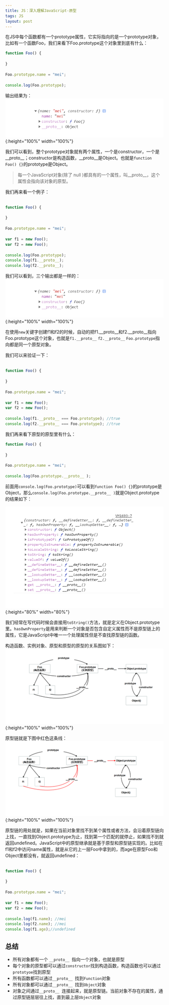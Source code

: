 ```yaml
---
title: JS：深入理解JavaScript-原型
tags: JS
layout: post
---
```



在JS中每个函数都有一个prototype属性，它实际指向的是一个prototype对象，比如有一个函数Foo，我们来看下Foo.prototype这个对象里到底有什么：

```js
function Foo() {

}

Foo.prototype.name = "mei";

console.log(Foo.prototype);
```
输出结果为：
![js-prototype](/assets/images/posts/js/js-prototype01.png){:height="100%" width="100%"}

我们可以看到，整个prototype对象就有两个属性，一个是constructor，一个是__proto__；constructor是构造函数，__proto__是Object。也就是```function Foo() {}```的prototype是Object。

<blockquote>
<p>
每一个JavaScript对象(除了 null )都具有的一个属性，叫__proto__，这个属性会指向该对象的原型。
</p>
</blockquote>


我们再来看一个例子：

```js

function Foo() {

}

Foo.prototype.name = "mei";

var f1 = new Foo();
var f2 = new Foo();

console.log(Foo.prototype);
console.log(f1.__proto__);
console.log(f2.__proto__);
```


我们可以看到，三个输出都是一样的：
![js-prototype](/assets/images/posts/js/js-prototype01.png){:height="100%" width="100%"}

在使用```new```关键字创建f1和f2的时候，自动的把f1.__proto__和f2.__proto__指向Foo.prototype这个对象，也就是```f1.__proto__``` ```f2.__proto__``` ```Foo.prototype```指向都是同一个原型对象。


我们可以来验证一下：
```js

function Foo() {

}

Foo.prototype.name = "mei";

var f1 = new Foo();
var f2 = new Foo();

console.log(f1.__proto__ === Foo.prototype); //true
console.log(f2.__proto__ === Foo.prototype); //true

```

我们再来看下原型的原型里有什么：
```js
function Foo() {

}

Foo.prototype.name = "mei";

console.log(Foo.prototype.__proto__ );
```

前面用```console.log(Foo.prototype)```可以看到```function Foo() {}```的prototype是Object，那么```console.log(Foo.prototype.__proto__ )```就是Object.prototype的结果如下：

![js-prototype](/assets/images/posts/js/js-prototype02.png){:height="80%" width="80%"}

我们经常在写代码时候会直接用```toString()```方法，就是定义在Object.prototype里。```hasOwnProperty```是用来判断一个对象是否包含自定义属性而不是原型链上的属性，它是JavaScript中唯一一个处理属性但是不查找原型链的函数。

构造函数、实例对象、原型和原型的原型的关系图如下：
![js-prototype](/assets/images/posts/js/js-prototype03.png){:height="100%" width="100%"}

原型链就是下图中红色这条线：
![js-prototype](/assets/images/posts/js/js-prototype04.png){:height="100%" width="100%"}

原型链的用处就是，如果在当前对象里找不到某个属性或者方法，会沿着原型链向上找，一直找到Object.prototype为止，找到第一个匹配的就停止，如果找不到就返回undefined。JavaScript中的原型继承就是基于原型和原型链实现的。比如在f1和f2中访问name属性，就是从它的上一层Foo中拿到的，而age在原型Foo和Object里都没有，就返回undefined：

```js

function Foo() {

}

Foo.prototype.name = "mei";

var f1 = new Foo();
var f2 = new Foo();

console.log(f1.name); //mei
console.log(f2.name); //mei
console.log(f1.age);//undefined

```
## 总结
- 所有对象都有一个 ```__proto__ ```指向一个对象，也就是原型
- 每个对象的原型都可以通过```constructor```找到构造函数，构造函数也可以通过```prototyoe```找到原型
- 所有函数都可以通过```__proto__ ```找到```Function```对象
- 所有对象都可以通过```__proto__ ```找到```Object```对象
- 对象之间通过```__proto__ ```连接起来，就是原型链。当前对象不存在的属性，通过原型链层层往上找，直到最上层```Object```对象


